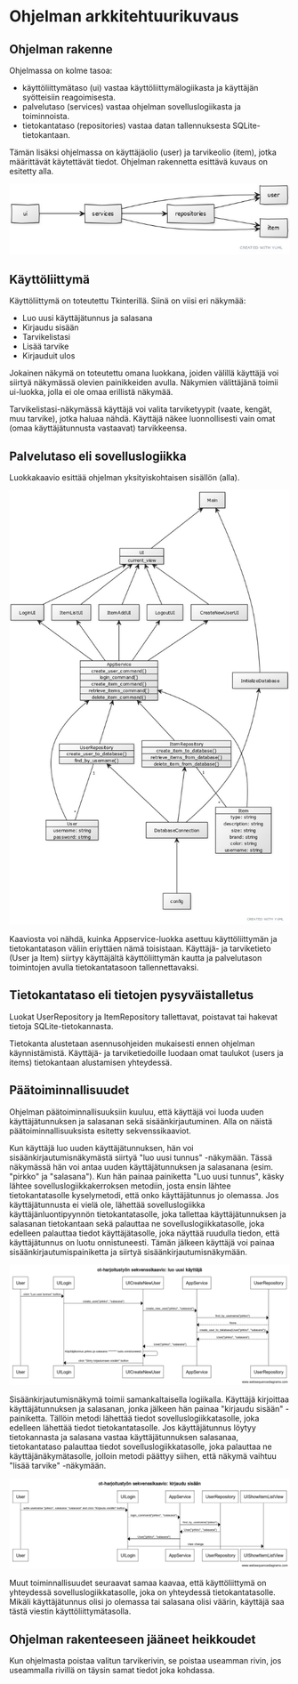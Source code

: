 # Ohjelman arkkitehtuurikuvaus

## Ohjelman rakenne

Ohjelmassa on kolme tasoa:
* käyttöliittymätaso (ui) vastaa käyttöliittymälogiikasta ja käyttäjän syötteisiin reagoimisesta.
* palvelutaso (services) vastaa ohjelman sovelluslogiikasta ja toiminnoista.
* tietokantataso (repositories) vastaa datan tallennuksesta SQLite-tietokantaan.

Tämän lisäksi ohjelmassa on käyttäjäolio (user) ja tarvikeolio (item), jotka määrittävät käytettävät tiedot.
Ohjelman rakennetta esittävä kuvaus on esitetty alla.

![](./kuvat/ohjelman_rakenne.jpg)

## Käyttöliittymä

Käyttöliittymä on toteutettu Tkinterillä. Siinä on viisi eri näkymää:
* Luo uusi käyttäjätunnus ja salasana
* Kirjaudu sisään
* Tarvikelistasi
* Lisää tarvike
* Kirjauduit ulos

Jokainen näkymä on toteutettu omana luokkana, joiden välillä käyttäjä voi siirtyä näkymässä olevien painikkeiden avulla.
Näkymien välittäjänä toimii ui-luokka, jolla ei ole omaa erillistä näkymää.

Tarvikelistasi-näkymässä käyttäjä voi valita tarviketyypit (vaate, kengät, muu tarvike), jotka haluaa nähdä. Käyttäjä näkee
luonnollisesti vain omat (omaa käyttäjätunnusta vastaavat) tarvikkeensa.

## Palvelutaso eli sovelluslogiikka

Luokkakaavio esittää ohjelman yksityiskohtaisen sisällön (alla).

![](./kuvat/ot-harjoitustyo_luokkakaavio.jpg)

Kaaviosta voi nähdä, kuinka Appservice-luokka asettuu käyttöliittymän ja tietokantatason väliin eriyttäen nämä toisistaan.
Käyttäjä- ja tarviketieto (User ja Item) siirtyy käyttäjältä käyttöliittymän kautta ja palvelutason toimintojen avulla
tietokantatasoon tallennettavaksi.

## Tietokantataso eli tietojen pysyväistalletus

Luokat UserRepository ja ItemRepository tallettavat, poistavat tai hakevat tietoja SQLite-tietokannasta.

Tietokanta alustetaan asennusohjeiden mukaisesti ennen ohjelman käynnistämistä.
Käyttäjä- ja tarviketiedoille luodaan omat taulukot (users ja items) tietokantaan alustamisen yhteydessä.

## Päätoiminnallisuudet

Ohjelman päätoiminnallisuuksiin kuuluu, että käyttäjä voi luoda uuden käyttäjätunnuksen ja salasanan
sekä sisäänkirjautuminen. Alla on näistä päätoiminnallisuuksista esitetty sekvenssikaaviot.

Kun käyttäjä luo uuden käyttäjätunnuksen, hän voi sisäänkirjautumisnäkymästä siirtyä "luo uusi tunnus" -näkymään.
Tässä näkymässä hän voi antaa uuden käyttäjätunnuksen ja salasanana (esim. "pirkko" ja "salasana").
Kun hän painaa painiketta "Luo uusi tunnus", käsky lähtee sovelluslogiikkakerroksen metodiin, josta
ensin lähtee tietokantatasolle kyselymetodi, että onko käyttäjätunnus jo olemassa. Jos käyttäjätunnusta
ei vielä ole, lähettää sovelluslogiikka käyttäjänluontipyynnön tietokantatasolle, joka tallettaa
käyttäjätunnuksen ja salasanan tietokantaan sekä palauttaa ne sovelluslogiikkatasolle, joka edelleen
palauttaa tiedot käyttäjätasolle, joka näyttää ruudulla tiedon, että käyttäjätunnus on luotu onnistuneesti.
Tämän jälkeen käyttäjä voi painaa sisäänkirjautumispainiketta ja siirtyä sisäänkirjautumisnäkymään.

![](./kuvat/ot-harjoitustyo_sekvenssikaavio.png)

Sisäänkirjautumisnäkymä toimii samankaltaisella logiikalla. Käyttäjä kirjoittaa käyttäjätunnuksen ja salasanan, jonka jälkeen hän painaa
"kirjaudu sisään" -painiketta. Tällöin metodi lähettää tiedot sovelluslogiikkatasolle, joka edelleen lähettää
tiedot tietokantatasolle. Jos käyttäjätunnus löytyy tietokannasta ja salasana vastaa käyttäjätunnuksen salasanaa,
tietokantataso palauttaa tiedot sovelluslogiikkatasolle, joka palauttaa ne käyttäjänäkymätasolle, jolloin
metodi päättyy siihen, että näkymä vaihtuu "lisää tarvike" -näkymään.

![](./kuvat/ot-harjoitustyo_sekvenssikaavio2.png)

Muut toiminnallisuudet seuraavat samaa kaavaa, että käyttöliittymä on yhteydessä sovelluslogiikkatasolle,
joka on yhteydessä tietokantatasolle. Mikäli käyttäjätunnus olisi jo olemassa tai salasana olisi väärin,
käyttäjä saa tästä viestin käyttöliittymätasolla.

## Ohjelman rakenteeseen jääneet heikkoudet

Kun ohjelmasta poistaa valitun tarvikerivin, se poistaa useamman rivin, jos useammalla rivillä on täysin samat tiedot joka kohdassa.
